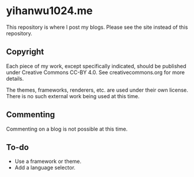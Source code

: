 # yihanwu1024.me

This repository is where I post my blogs. Please see the site instead of this repository.

## Copyright

Each piece of my work, except specifically indicated, should be published under Creative Commons CC-BY 4.0. See creativecommons.org for more details.

The themes, frameworks, renderers, etc. are used under their own license. There is no such external work being used at this time.

## Commenting

Commenting on a blog is not possible at this time.

## To-do

- Use a framework or theme.
- Add a language selector.
